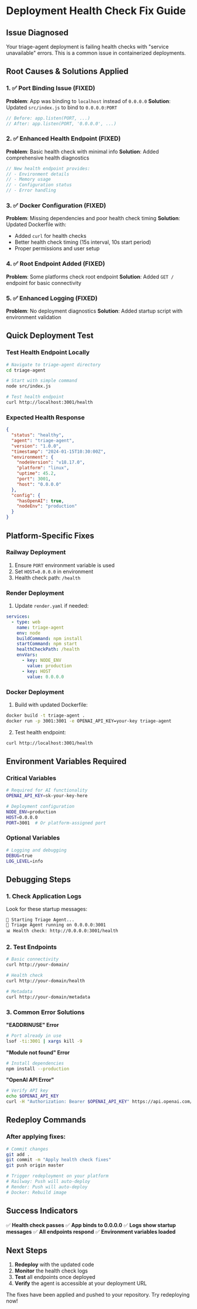 # Deployment Health Check Fix Guide

## Issue Diagnosed
Your triage-agent deployment is failing health checks with "service unavailable" errors. This is a common issue in containerized deployments.

## Root Causes & Solutions Applied

### 1. ✅ **Port Binding Issue** (FIXED)
**Problem**: App was binding to `localhost` instead of `0.0.0.0`
**Solution**: Updated `src/index.js` to bind to `0.0.0.0:PORT`

```javascript
// Before: app.listen(PORT, ...)
// After: app.listen(PORT, '0.0.0.0', ...)
```

### 2. ✅ **Enhanced Health Endpoint** (FIXED)
**Problem**: Basic health check with minimal info
**Solution**: Added comprehensive health diagnostics

```javascript
// New health endpoint provides:
// - Environment details
// - Memory usage
// - Configuration status
// - Error handling
```

### 3. ✅ **Docker Configuration** (FIXED)
**Problem**: Missing dependencies and poor health check timing
**Solution**: Updated Dockerfile with:
- Added `curl` for health checks
- Better health check timing (15s interval, 10s start period)
- Proper permissions and user setup

### 4. ✅ **Root Endpoint Added** (FIXED)
**Problem**: Some platforms check root endpoint
**Solution**: Added `GET /` endpoint for basic connectivity

### 5. ✅ **Enhanced Logging** (FIXED)
**Problem**: No deployment diagnostics
**Solution**: Added startup script with environment validation

## Quick Deployment Test

### Test Health Endpoint Locally
```bash
# Navigate to triage-agent directory
cd triage-agent

# Start with simple command
node src/index.js

# Test health endpoint
curl http://localhost:3001/health
```

### Expected Health Response
```json
{
  "status": "healthy",
  "agent": "triage-agent", 
  "version": "1.0.0",
  "timestamp": "2024-01-15T10:30:00Z",
  "environment": {
    "nodeVersion": "v18.17.0",
    "platform": "linux",
    "uptime": 45.2,
    "port": 3001,
    "host": "0.0.0.0"
  },
  "config": {
    "hasOpenAI": true,
    "nodeEnv": "production"
  }
}
```

## Platform-Specific Fixes

### Railway Deployment
1. Ensure `PORT` environment variable is used
2. Set `HOST=0.0.0.0` in environment
3. Health check path: `/health`

### Render Deployment
1. Update `render.yaml` if needed:
```yaml
services:
  - type: web
    name: triage-agent
    env: node
    buildCommand: npm install
    startCommand: npm start
    healthCheckPath: /health
    envVars:
      - key: NODE_ENV
        value: production
      - key: HOST
        value: 0.0.0.0
```

### Docker Deployment
1. Build with updated Dockerfile:
```bash
docker build -t triage-agent .
docker run -p 3001:3001 -e OPENAI_API_KEY=your-key triage-agent
```

2. Test health endpoint:
```bash
curl http://localhost:3001/health
```

## Environment Variables Required

### Critical Variables
```bash
# Required for AI functionality
OPENAI_API_KEY=sk-your-key-here

# Deployment configuration
NODE_ENV=production
HOST=0.0.0.0
PORT=3001  # Or platform-assigned port
```

### Optional Variables
```bash
# Logging and debugging
DEBUG=true
LOG_LEVEL=info
```

## Debugging Steps

### 1. Check Application Logs
Look for these startup messages:
```
🚀 Starting Triage Agent...
🤖 Triage Agent running on 0.0.0.0:3001
📊 Health check: http://0.0.0.0:3001/health
```

### 2. Test Endpoints
```bash
# Basic connectivity
curl http://your-domain/

# Health check
curl http://your-domain/health

# Metadata
curl http://your-domain/metadata
```

### 3. Common Error Solutions

**"EADDRINUSE" Error**
```bash
# Port already in use
lsof -ti:3001 | xargs kill -9
```

**"Module not found" Error**
```bash
# Install dependencies
npm install --production
```

**"OpenAI API Error"**
```bash
# Verify API key
echo $OPENAI_API_KEY
curl -H "Authorization: Bearer $OPENAI_API_KEY" https://api.openai.com/v1/models
```

## Redeploy Commands

### After applying fixes:
```bash
# Commit changes
git add .
git commit -m "Apply health check fixes"
git push origin master

# Trigger redeployment on your platform
# Railway: Push will auto-deploy
# Render: Push will auto-deploy  
# Docker: Rebuild image
```

## Success Indicators

✅ **Health check passes**
✅ **App binds to 0.0.0.0**
✅ **Logs show startup messages**
✅ **All endpoints respond**
✅ **Environment variables loaded**

## Next Steps

1. **Redeploy** with the updated code
2. **Monitor** the health check logs
3. **Test** all endpoints once deployed
4. **Verify** the agent is accessible at your deployment URL

The fixes have been applied and pushed to your repository. Try redeploying now!